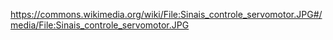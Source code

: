 https://commons.wikimedia.org/wiki/File:Sinais_controle_servomotor.JPG#/media/File:Sinais_controle_servomotor.JPG
